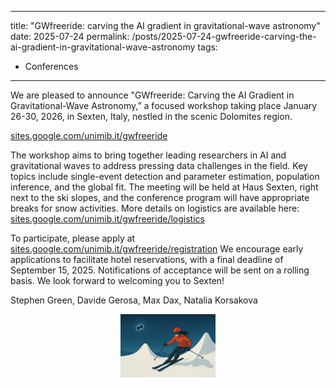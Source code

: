 
---
title: "GWfreeride: carving the AI gradient in gravitational-wave astronomy"
date: 2025-07-24
permalink: /posts/2025-07-24-gwfreeride-carving-the-ai-gradient-in-gravitational-wave-astronomy
tags:
  - Conferences
---

We are pleased to announce "GWfreeride: Carving the AI Gradient in Gravitational-Wave Astronomy,” a focused workshop taking place January 26-30, 2026, in Sexten, Italy, nestled in the scenic Dolomites region.

[sites.google.com/unimib.it/gwfreeride](https://sites.google.com/unimib.it/gwfreeride)

The workshop aims to bring together leading researchers in AI and gravitational waves to address pressing data challenges in the field. Key topics include single-event detection and parameter estimation, population inference, and the global fit.
The meeting will be held at Haus Sexten, right next to the ski slopes, and the conference program will have appropriate breaks for snow activities. More details on logistics are available here: [sites.google.com/unimib.it/gwfreeride/logistics](https://sites.google.com/unimib.it/gwfreeride/logistics)

To participate, please apply at [sites.google.com/unimib.it/gwfreeride/registration](https://sites.google.com/unimib.it/gwfreeride/registration)
We encourage early applications to facilitate hotel reservations, with a final deadline of September 15, 2025. Notifications of acceptance will be sent on a rolling basis.
We look forward to welcoming you to Sexten!

Stephen Green, Davide Gerosa, Max Dax, Natalia Korsakova

<p style="text-align: center;">
  <img src="/images/gwfreeride_image.jpg" alt="Gwfreeride" style="max-width: 30%; height: auto;" />
</p>
